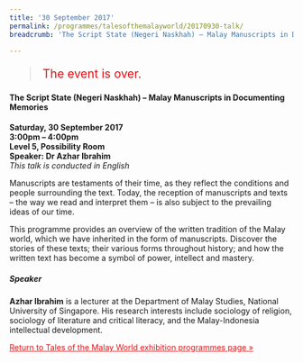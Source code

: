 ```yaml
---
title: '30 September 2017'
permalink: /programmes/talesofthemalayworld/20170930-talk/
breadcrumb: 'The Script State (Negeri Naskhah) – Malay Manuscripts in Documenting Memories'

---
```



<blockquote style="color: #E21216; font-size: 150%;">The event is over.</blockquote>

<h4>The Script State (Negeri Naskhah) – Malay Manuscripts in Documenting Memories</h4>

__Saturday, 30 September 2017__<br>
__3:00pm – 4:00pm__<br>
__Level 5, Possibility Room__<br>
__Speaker: Dr Azhar Ibrahim__<br>
_This talk is conducted in English_

Manuscripts are testaments of their time, as they reflect the conditions and people surrounding the text. Today, the reception of manuscripts and texts – the way we read and interpret them – is also subject to the prevailing ideas of our time.

This programme provides an overview of the written tradition of the Malay world, which we have inherited in the form of manuscripts. Discover the stories of these texts; their various forms throughout history; and how the written text has become a symbol of power, intellect and mastery. 

##### Speaker
__Azhar Ibrahim__ is a lecturer at the Department of Malay Studies, National University of Singapore. His research interests include sociology of religion, sociology of literature and critical literacy, and the Malay-Indonesia intellectual development.

<a href="/exhibitions/past-exhibitions/talesofthemalayworld/programmes/" style="color:#E21216;">Return to Tales of the Malay World exhibition programmes page &#187;</a>
